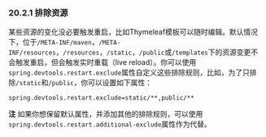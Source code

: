 ### 20.2.1 排除资源

某些资源的变化没必要触发重启，比如Thymeleaf模板可以随时编辑。默认情况下，位于`/META-INF/maven`，`/META-INF/resources`，`/resources`，`/static`，`/public`或`/templates`下的资源变更不会触发重启，但会触发实时重载（live reload）。你可以使用`spring.devtools.restart.exclude`属性自定义这些排除规则，比如，为了只排除`/static`和`/public`，你可以设置如下属性：
```properties
spring.devtools.restart.exclude=static/**,public/**
```

**注** 如果你想保留默认属性，并添加其他的排除规则，可以使用`spring.devtools.restart.additional-exclude`属性作为代替。
